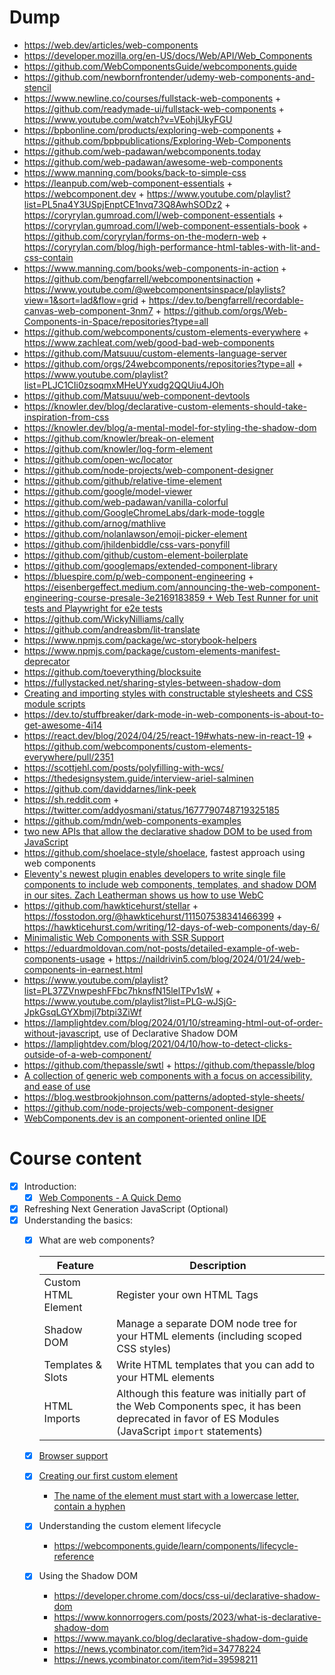 # Dump 

- https://web.dev/articles/web-components
- https://developer.mozilla.org/en-US/docs/Web/API/Web_Components
- https://github.com/WebComponentsGuide/webcomponents.guide
- https://github.com/newbornfrontender/udemy-web-components-and-stencil
- https://www.newline.co/courses/fullstack-web-components + https://github.com/readymade-ui/fullstack-web-components + https://www.youtube.com/watch?v=VEohjUkyFGU
- https://bpbonline.com/products/exploring-web-components + https://github.com/bpbpublications/Exploring-Web-Components
- https://github.com/web-padawan/webcomponents.today
- https://github.com/web-padawan/awesome-web-components
- https://www.manning.com/books/back-to-simple-css
- https://leanpub.com/web-component-essentials + https://webcomponent.dev + https://www.youtube.com/playlist?list=PL5na4Y3USpjEnptCE1nvq73Q8AwhSODz2 + https://coryrylan.gumroad.com/l/web-component-essentials + https://coryrylan.gumroad.com/l/web-component-essentials-book + https://github.com/coryrylan/forms-on-the-modern-web + https://coryrylan.com/blog/high-performance-html-tables-with-lit-and-css-contain
- https://www.manning.com/books/web-components-in-action + https://github.com/bengfarrell/webcomponentsinaction + https://www.youtube.com/@webcomponentsinspace/playlists?view=1&sort=lad&flow=grid + https://dev.to/bengfarrell/recordable-canvas-web-component-3nm7 + https://github.com/orgs/Web-Components-in-Space/repositories?type=all
- https://github.com/webcomponents/custom-elements-everywhere + https://www.zachleat.com/web/good-bad-web-components
- https://github.com/Matsuuu/custom-elements-language-server
- https://github.com/orgs/24webcomponents/repositories?type=all + https://www.youtube.com/playlist?list=PLJC1CIi0zsoqmxMHeUYxudg2QQUiu4JOh
- https://github.com/Matsuuu/web-component-devtools
- https://knowler.dev/blog/declarative-custom-elements-should-take-inspiration-from-css
- https://knowler.dev/blog/a-mental-model-for-styling-the-shadow-dom
- https://github.com/knowler/break-on-element
- https://github.com/knowler/log-form-element
- https://github.com/open-wc/locator
- https://github.com/node-projects/web-component-designer
- https://github.com/github/relative-time-element
- https://github.com/google/model-viewer
- https://github.com/web-padawan/vanilla-colorful
- https://github.com/GoogleChromeLabs/dark-mode-toggle
- https://github.com/arnog/mathlive
- https://github.com/nolanlawson/emoji-picker-element
- https://github.com/jhildenbiddle/css-vars-ponyfill
- https://github.com/github/custom-element-boilerplate
- https://github.com/googlemaps/extended-component-library
- https://bluespire.com/p/web-component-engineering + [https://eisenbergeffect.medium.com/announcing-the-web-component-engineering-course-presale-3e2169183859 + Web Test Runner for unit tests and Playwright for e2e tests](https://twitter.com/EisenbergEffect/status/1737143663728169231)
- https://github.com/WickyNilliams/cally
- https://github.com/andreasbm/lit-translate
- https://www.npmjs.com/package/wc-storybook-helpers
- https://www.npmjs.com/package/custom-elements-manifest-deprecator
- https://github.com/toeverything/blocksuite
- https://fullystacked.net/sharing-styles-between-shadow-dom
- [Creating and importing styles with constructable stylesheets and CSS module scripts](https://fullystacked.net/constructable/)
- https://dev.to/stuffbreaker/dark-mode-in-web-components-is-about-to-get-awesome-4i14
- https://react.dev/blog/2024/04/25/react-19#whats-new-in-react-19 + https://github.com/webcomponents/custom-elements-everywhere/pull/2351
- https://scottjehl.com/posts/polyfilling-with-wcs/
- https://thedesignsystem.guide/interview-ariel-salminen
- https://github.com/daviddarnes/link-peek
- https://sh.reddit.com + https://twitter.com/addyosmani/status/1677790748719325185
- https://github.com/mdn/web-components-examples
- [two new APIs that allow the declarative shadow DOM to be used from JavaScript](https://developer.chrome.com/blog/new-in-chrome-124/#dsd)
- https://github.com/shoelace-style/shoelace, fastest approach using web components
- [Eleventy's newest plugin enables developers to write single file components to include web components, templates, and shadow DOM in our sites. Zach Leatherman shows us how to use WebC](https://www.youtube.com/watch?v=rD07m-uAGaE)
- https://github.com/hawkticehurst/stellar + https://fosstodon.org/@hawkticehurst/111507538341466399 + https://hawkticehurst.com/writing/12-days-of-web-components/day-6/
- [Minimalistic Web Components with SSR Support](https://github.com/loreanvictor/minicomp)
- https://eduardmoldovan.com/not-posts/detailed-example-of-web-components-usage + https://naildrivin5.com/blog/2024/01/24/web-components-in-earnest.html
- https://www.youtube.com/playlist?list=PL37ZVnwpeshFFbc7hknsfN15lelTPv1sW + https://www.youtube.com/playlist?list=PLG-wJSjG-JpkGsqLGYXbmjl7btpi3ZiWf
- https://lamplightdev.com/blog/2024/01/10/streaming-html-out-of-order-without-javascript, use of Declarative Shadow DOM
- https://lamplightdev.com/blog/2021/04/10/how-to-detect-clicks-outside-of-a-web-component/
- https://github.com/thepassle/swtl + https://github.com/thepassle/blog
- [A collection of generic web components with a focus on accessibility, and ease of use ](https://github.com/thepassle/generic-components)
- https://blog.westbrookjohnson.com/patterns/adopted-style-sheets/
- https://github.com/node-projects/web-component-designer
- [WebComponents.dev is an component-oriented online IDE](https://webcomponents.dev/docs)

# Course content

- [x] Introduction:
  - [x] [Web Components - A Quick Demo](https://stackblitz.com/edit/modal-web-component-max)
- [x] Refreshing Next Generation JavaScript (Optional)
- [x] Understanding the basics:
  - [x] What are web components?

    | Feature             | Description                                                                                                                                         |
    | ------------------- | --------------------------------------------------------------------------------------------------------------------------------------------------- |
    | Custom HTML Element | Register your own HTML Tags                                                                                                                         |
    | Shadow DOM          | Manage a separate DOM node tree for your HTML elements (including scoped CSS styles)                                                                |
    | Templates & Slots   | Write HTML templates that you can add to your HTML elements                                                                                         |
    | HTML Imports        | Although this feature was initially part of the Web Components spec, it has been deprecated in favor of ES Modules (JavaScript `import` statements) |

  - [x] [Browser support](https://www.webcomponents.org)
  - [x] [Creating our first custom element](https://stackblitz.com/edit/tooltip-web-component-max)
    - [The name of the element must start with a lowercase letter, contain a hyphen](https://html.spec.whatwg.org/multipage/custom-elements.html#valid-custom-element-name)
  - [x] Understanding the custom element lifecycle 
    - https://webcomponents.guide/learn/components/lifecycle-reference
  - [x] Using the Shadow DOM
    - https://developer.chrome.com/docs/css-ui/declarative-shadow-dom
    - https://www.konnorrogers.com/posts/2023/what-is-declarative-shadow-dom
    - https://www.mayank.co/blog/declarative-shadow-dom-guide
    - https://news.ycombinator.com/item?id=34778224
    - https://news.ycombinator.com/item?id=39598211